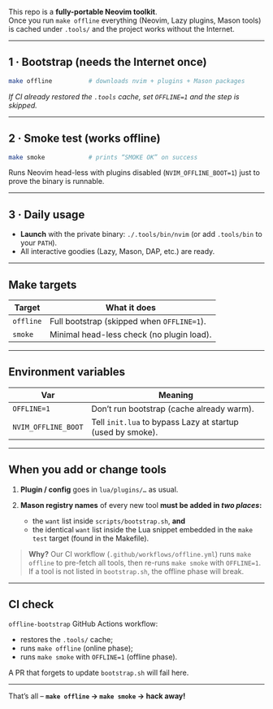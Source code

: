 This repo is a **fully-portable Neovim toolkit**.  
Once you run `make offline` everything (Neovim, Lazy plugins, Mason tools) is cached
under `.tools/` and the project works without the Internet.

---

## 1 · Bootstrap (needs the Internet once)

```bash
make offline          # downloads nvim + plugins + Mason packages
````

*If CI already restored the `.tools` cache, set `OFFLINE=1` and the step is
skipped.*

---

## 2 · Smoke test (works offline)

```bash
make smoke            # prints “SMOKE OK” on success
```

Runs Neovim head-less with plugins disabled (`NVIM_OFFLINE_BOOT=1`) just to
prove the binary is runnable.

---

## 3 · Daily usage

* **Launch** with the private binary: `./.tools/bin/nvim`
  (or add `.tools/bin` to your `PATH`).
* All interactive goodies (Lazy, Mason, DAP, etc.) are ready.

---

## Make targets

| Target    | What it does                               |
| --------- | ------------------------------------------ |
| `offline` | Full bootstrap (skipped when `OFFLINE=1`). |
| `smoke`   | Minimal head-less check (no plugin load).  |

---

## Environment variables

| Var                 | Meaning                                                    |
| ------------------- | ---------------------------------------------------------- |
| `OFFLINE=1`         | Don’t run bootstrap (cache already warm).                  |
| `NVIM_OFFLINE_BOOT` | Tell `init.lua` to bypass Lazy at startup (used by smoke). |

---

## **When you add or change tools**

1. **Plugin / config** goes in `lua/plugins/…` as usual.
2. **Mason registry names** of every new tool **must be added in *two places*:**

   * the `want` list inside `scripts/bootstrap.sh`, **and**
   * the identical `want` list inside the Lua snippet embedded in the
     `make test` target (found in the Makefile).

> **Why?**
> Our CI workflow (`.github/workflows/offline.yml`) runs `make offline`
> to pre-fetch all tools, then re-runs `make smoke` with `OFFLINE=1`.
> If a tool is not listed in `bootstrap.sh`, the offline phase will break.

---

## CI check

`offline-bootstrap` GitHub Actions workflow:

* restores the `.tools/` cache;
* runs `make offline` (online phase);
* runs `make smoke` with `OFFLINE=1` (offline phase).

A PR that forgets to update `bootstrap.sh` will fail here.

---
That’s all – **`make offline` → `make smoke` → hack away!**


